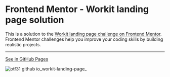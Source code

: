 # Frontend Mentor - Workit landing page solution

This is a solution to the [Workit landing page challenge on Frontend Mentor](https://www.frontendmentor.io/challenges/workit-landing-page-2fYnyle5lu). Frontend Mentor challenges help you improve your coding skills by building realistic projects.

---

[See in GitHub Pages](https://otf31.github.io/workit-landing-page/)

![otf31 github io_workit-landing-page_](https://github.com/OTF31/workit-landing-page/assets/75378049/b1d6c4ed-a0ab-41bc-bc78-c9da2175cb4d)
